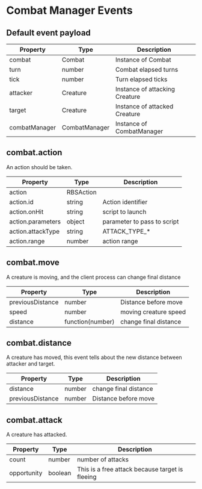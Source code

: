 # Combat Manager Events

## Default event payload


| Property      | Type          | Description                    |
|---------------|---------------|--------------------------------|
| combat        | Combat        | Instance of Combat             |
| turn          | number        | Combat elapsed turns           |
| tick          | number        | Turn elapsed ticks             |
| attacker      | Creature      | Instance of attacking Creature |
| target        | Creature      | Instance of attacked Creature  |
| combatManager | CombatManager | Instance of CombatManager      |

## combat.action

An action should be taken.

| Property          | Type         | Description                 |
|-------------------|--------------|-----------------------------|
| action            | RBSAction    |                             |
| action.id         | string       | Action identifier           |
| action.onHit      | string       | script to launch            |
| action.parameters | object       | parameter to pass to script |
| action.attackType | string       | ATTACK_TYPE_*               |
| action.range      | number       | action range                |

## combat.move

A creature is moving, and the client process can change final distance

| Property         | Type              | Description             |
|------------------|-------------------|-------------------------|
| previousDistance | number            | Distance before move    |
| speed            | number            | moving creature speed   |
| distance         | function(number)  | change final distance   |

## combat.distance

A creature has moved, this event tells about the new distance between attacker and target.

| Property         | Type   | Description             |
|------------------|--------|-------------------------|
| distance         | number | change final distance   |
| previousDistance | number | Distance before move    |

## combat.attack

A creature has attacked.

| Property    | Type    | Description                                     |
|-------------|---------|-------------------------------------------------|
| count       | number  | number of attacks                               |
| opportunity | boolean | This is a free attack because target is fleeing |

